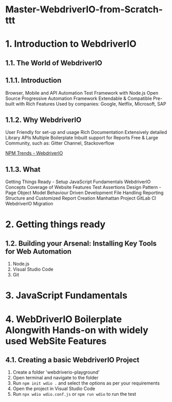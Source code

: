 # Master-WebdriverIO-from-Scratch-ttt

# 1. Introduction to WebdriverIO

## 1.1. The World of WebdriverIO

## 1.1.1. Introduction
Browser, Mobile and API Automation Test Framework with Node.js
Open Source
Progressive Automation Framework
Extendable & Compatible
Pre-built with Rich Features
Used by companies: Google, Netflix, Microsoft, SAP

## 1.1.2. Why WebdriverIO
User Friendly for set-up and usage
Rich Documentation
Extensively detailed Library APIs
Multiple Boilerplate
Inbuilt support for Reports
Free & Large Community, such as: Gitter Channel, Stackoverflow

[NPM Trends - WebdriverIO](https://npmtrends.com/webdriverio)

## 1.1.3. What 
Getting Things Ready - Setup
JavaScript Fundamentals
WebdriverlO Concepts
Coverage of Website Features
Test Assertions
Design Pattern - Page Object Model
Behaviour Driven Development
File Handling
Reporting Structure and Customized Report Creation
Manhattan Project
GitLab Cl
WebdriverlO Migration

# 2. Getting things ready

## 1.2. Building your Arsenal: Installing Key Tools for Web Automation
1. Node.js
2. Visual Studio Code
3. Git

# 3. JavaScript Fundamentals



# 4. WebDriverIO Boilerplate Alongwith Hands-on with widely used WebSite Features
## 4.1. Creating a basic WebdriverIO Project
1. Create a folder 'webdriverio-playground'
2. Open terminal and navigate to the folder
3. Run `npm init wdio .` and select the options as per your requirements
4. Open the project in Visual Studio Code
5. Run `npx wdio wdio.conf.js` or `npm run wdio` to run the test


